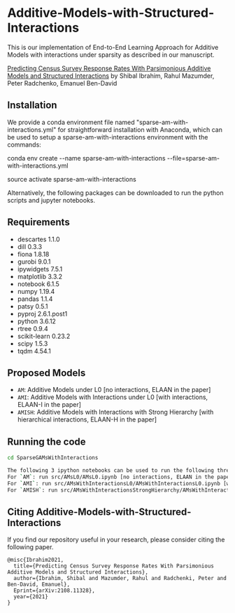 # Additive-Models-with-Structured-Interactions

This is our implementation of End-to-End Learning Approach for Additive Models with interactions under sparsity as described in our manuscript.

[Predicting Census Survey Response Rates With Parsimonious Additive Models and Structured Interactions](http://arxiv.org/abs/2108.11328) by Shibal Ibrahim, Rahul Mazumder, Peter Radchenko, Emanuel Ben-David

## Installation
We provide a conda environment file named "sparse-am-with-interactions.yml" for straightforward installation with Anaconda, which can be used to setup a sparse-am-with-interactions environment with the commands:

conda env create --name sparse-am-with-interactions --file=sparse-am-with-interactions.yml

source activate sparse-am-with-interactions

Alternatively, the following packages can be downloaded to run the python scripts and jupyter notebooks.

## Requirements
* descartes                 1.1.0
* dill                      0.3.3 
* fiona                     1.8.18
* gurobi                    9.0.1 
* ipywidgets                7.5.1
* matplotlib                3.3.2 
* notebook                  6.1.5
* numpy                     1.19.4 
* pandas                    1.1.4
* patsy                     0.5.1
* pyproj                    2.6.1.post1
* python                    3.6.12 
* rtree                     0.9.4
* scikit-learn              0.23.2
* scipy                     1.5.3
* tqdm                      4.54.1
 
## Proposed Models
* `AM`: Additive Models under L0 [no interactions, ELAAN in the paper]
* `AMI`: Additive Models with Interactions under L0 [with interactions, ELAAN-I in the paper]
* `AMISH`: Additive Models with Interactions with Strong Hierarchy [with hierarchical interactions, ELAAN-H in the paper]

## Running the code

```bash
cd SparseGAMsWithInteractions

The following 3 ipython notebooks can be used to run the following three models:
For `AM`: run src/AMsL0/AMsL0.ipynb [no interactions, ELAAN in the paper]
For `AMI`: run src/AMsWithInteractionsL0/AMsWithInteractionsL0.ipynb [with interactions, ELAAN-I in the paper]
For `AMISH`: run src/AMsWithInteractionsStrongHierarchy/AMsWithInteractionsStrongHierarchy.ipynb [with hierarchical interactions, ELAAN-H in the paper]
```

## Citing Additive-Models-with-Structured-Interactions
If you find our repository useful in your research, please consider citing the following paper.

```
@misc{Ibrahim2021,
  title={Predicting Census Survey Response Rates With Parsimonious Additive Models and Structured Interactions},
  author={Ibrahim, Shibal and Mazumder, Rahul and Radchenki, Peter and Ben-David, Emanuel},
  Eprint={arXiv:2108.11328},
  year={2021}
}
```


